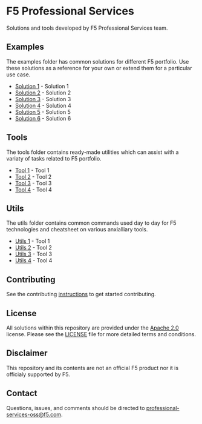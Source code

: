 # F5 Professional Services
Solutions and tools developed by F5 Professional Services team.

## Examples
The examples folder has common solutions for different F5 portfolio. Use these solutions as a reference for your own or extend them for a particular use case.

* [Solution 1](examples/ex1) - Solution 1
* [Solution 2](examples/ex2) - Solution 2
* [Solution 3](examples/ex3) - Solution 3
* [Solution 4](examples/ex4) - Solution 4
* [Solution 5](examples/ex5) - Solution 5
* [Solution 6](examples/ex6) - Solution 6

## Tools
The tools folder contains ready-made utilities which can assist with a variaty of tasks related to F5 portfolio.

* [Tool 1](tools/tool-1) - Tool 1
* [Tool 2](tools/tool-2) - Tool 2
* [Tool 3](tools/tool-3) - Tool 3
* [Tool 4](tools/tool-4) - Tool 4

## Utils
The utils folder contains common commands used day to day for F5 technologies and cheatsheet on various anxialliary tools.

* [Utils 1](utils/tool-1) - Tool 1
* [Utils 2](utils/tool-2) - Tool 2
* [Utils 3](utils/tool-3) - Tool 3
* [Utils 4](utils/tool-4) - Tool 4

## Contributing
See the contributing [instructions](/CONTRIBUTING.md) to get started contributing.

## License
All solutions within this repository are provided under the [Apache 2.0](https://www.apache.org/licenses/LICENSE-2.0) license. Please see the [LICENSE](/LICENSE) file for more detailed terms and conditions.

## Disclaimer
This repository and its contents are not an official F5 product nor it is officialy supported by F5.

## Contact
Questions, issues, and comments should be directed to
[professional-services-oss@f5.com](mailto:professional-services-oss@f5.com).
